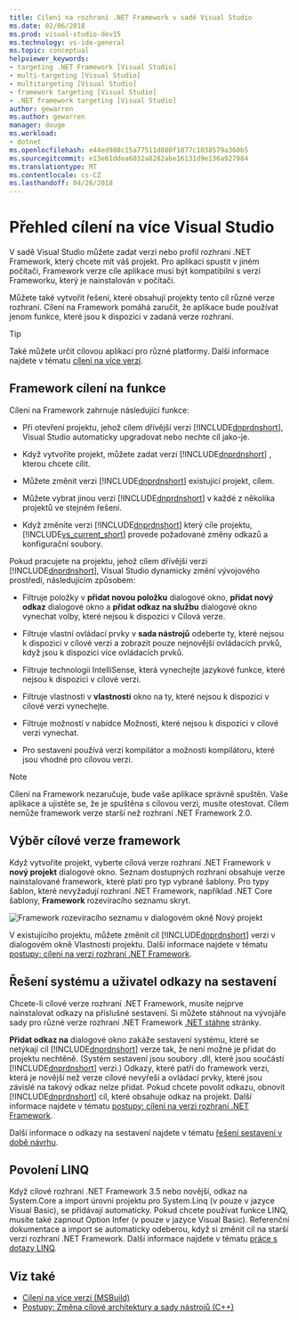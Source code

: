 ```yaml
---
title: Cílení na rozhraní .NET Framework v sadě Visual Studio
ms.date: 02/06/2018
ms.prod: visual-studio-dev15
ms.technology: vs-ide-general
ms.topic: conceptual
helpviewer_keywords:
- targeting .NET Framework [Visual Studio]
- multi-targeting [Visual Studio]
- multitargeting [Visual Studio]
- framework targeting [Visual Studio]
- .NET framework targeting [Visual Studio]
author: gewarren
ms.author: gewarren
manager: douge
ms.workload:
- dotnet
ms.openlocfilehash: e44ed988c15a77511d880f1877c1038579a360b5
ms.sourcegitcommit: e13e61ddea6032a8282abe16131d9e136a927984
ms.translationtype: MT
ms.contentlocale: cs-CZ
ms.lasthandoff: 04/26/2018
---
```

# <a name="visual-studio-multi-targeting-overview"></a>Přehled cílení na více Visual Studio

V sadě Visual Studio můžete zadat verzi nebo profil rozhraní .NET Framework, který chcete mít váš projekt. Pro aplikaci spustit v jiném počítači, Framework verze cíle aplikace musí být kompatibilní s verzí Frameworku, který je nainstalován v počítači.

Můžete také vytvořit řešení, které obsahují projekty tento cíl různé verze rozhraní. Cílení na Framework pomáhá zaručit, že aplikace bude používat jenom funkce, které jsou k dispozici v zadaná verze rozhraní.

> [!TIP]
> Také můžete určit cílovou aplikací pro různé platformy. Další informace najdete v tématu [cílení na více verzí](../msbuild/msbuild-multitargeting-overview.md).

## <a name="framework-targeting-features"></a>Framework cílení na funkce

Cílení na Framework zahrnuje následující funkce:

- Při otevření projektu, jehož cílem dřívější verzi [!INCLUDE[dnprdnshort](../code-quality/includes/dnprdnshort_md.md)], Visual Studio automaticky upgradovat nebo nechte cíl jako-je.

- Když vytvoříte projekt, můžete zadat verzi [!INCLUDE[dnprdnshort](../code-quality/includes/dnprdnshort_md.md)] , kterou chcete cílit.

- Můžete změnit verzi [!INCLUDE[dnprdnshort](../code-quality/includes/dnprdnshort_md.md)] existující projekt, cílem.

- Můžete vybrat jinou verzi [!INCLUDE[dnprdnshort](../code-quality/includes/dnprdnshort_md.md)] v každé z několika projektů ve stejném řešení.

- Když změníte verzi [!INCLUDE[dnprdnshort](../code-quality/includes/dnprdnshort_md.md)] který cíle projektu, [!INCLUDE[vs_current_short](../code-quality/includes/vs_current_short_md.md)] provede požadované změny odkazů a konfigurační soubory.

Pokud pracujete na projektu, jehož cílem dřívější verzi [!INCLUDE[dnprdnshort](../code-quality/includes/dnprdnshort_md.md)], Visual Studio dynamicky změní vývojového prostředí, následujícím způsobem:

- Filtruje položky v **přidat novou položku** dialogové okno, **přidat nový odkaz** dialogové okno a **přidat odkaz na službu** dialogové okno vynechat volby, které nejsou k dispozici v Cílová verze.

- Filtruje vlastní ovládací prvky v **sada nástrojů** odeberte ty, které nejsou k dispozici v cílové verzi a zobrazit pouze nejnovější ovládacích prvků, když jsou k dispozici více ovládacích prvků.

- Filtruje technologii IntelliSense, která vynechejte jazykové funkce, které nejsou k dispozici v cílové verzi.

- Filtruje vlastnosti v **vlastnosti** okno na ty, které nejsou k dispozici v cílové verzi vynechejte.

- Filtruje možností v nabídce Možnosti, které nejsou k dispozici v cílové verzi vynechat.

- Pro sestavení používá verzi kompilátor a možnosti kompilátoru, které jsou vhodné pro cílovou verzi.

> [!NOTE]
> Cílení na Framework nezaručuje, bude vaše aplikace správně spuštěn. Vaše aplikace a ujistěte se, že je spuštěna s cílovou verzi, musíte otestovat. Cílem nemůže framework verze starší než rozhraní .NET Framework 2.0.

## <a name="selecting-a-target-framework-version"></a>Výběr cílové verze framework

Když vytvoříte projekt, vyberte cílová verze rozhraní .NET Framework v **nový projekt** dialogové okno. Seznam dostupných rozhraní obsahuje verze nainstalované framework, které platí pro typ vybrané šablony. Pro typy šablon, které nevyžadují rozhraní .NET Framework, například .NET Core šablony, **Framework** rozevíracího seznamu skryt.

![Framework rozevíracího seznamu v dialogovém okně Nový projekt](media/vside-newproject-framework.png)

V existujícího projektu, můžete změnit cíl [!INCLUDE[dnprdnshort](../code-quality/includes/dnprdnshort_md.md)] verzi v dialogovém okně Vlastnosti projektu. Další informace najdete v tématu [postupy: cílení na verzi rozhraní .NET Framework](../ide/how-to-target-a-version-of-the-dotnet-framework.md).

## <a name="resolving-system-and-user-assembly-references"></a>Řešení systému a uživatel odkazy na sestavení

Chcete-li cílové verze rozhraní .NET Framework, musíte nejprve nainstalovat odkazy na příslušné sestavení. Si můžete stáhnout na vývojáře sady pro různé verze rozhraní .NET Framework [.NET stáhne](https://www.microsoft.com/net/download/windows) stránky.

**Přidat odkaz na** dialogové okno zakáže sestavení systému, které se netýkají cíl [!INCLUDE[dnprdnshort](../code-quality/includes/dnprdnshort_md.md)] verze tak, že není možné je přidat do projektu nechtěně. (Systém sestavení jsou soubory .dll, které jsou součástí [!INCLUDE[dnprdnshort](../code-quality/includes/dnprdnshort_md.md)] verzi.) Odkazy, které patří do framework verzi, která je novější než verze cílové nevyřeší a ovládací prvky, které jsou závislé na takový odkaz nelze přidat. Pokud chcete povolit odkazu, obnovit [!INCLUDE[dnprdnshort](../code-quality/includes/dnprdnshort_md.md)] cíl, které obsahuje odkaz na projekt.  Další informace najdete v tématu [postupy: cílení na verzi rozhraní .NET Framework](../ide/how-to-target-a-version-of-the-dotnet-framework.md).

Další informace o odkazy na sestavení najdete v tématu [řešení sestavení v době návrhu](../msbuild/resolving-assemblies-at-design-time.md).

## <a name="enabling-linq"></a>Povolení LINQ

Když cílové rozhraní .NET Framework 3.5 nebo novější, odkaz na System.Core a import úrovni projektu pro System.Linq (v pouze v jazyce Visual Basic), se přidávají automaticky. Pokud chcete používat funkce LINQ, musíte také zapnout Option Infer (v pouze v jazyce Visual Basic). Referenční dokumentace a import se automaticky odeberou, když si změnit cíl na starší verzi rozhraní .NET Framework. Další informace najdete v tématu [práce s dotazy LINQ](/dotnet/csharp/tutorials/working-with-linq).

## <a name="see-also"></a>Viz také

- [Cílení na více verzí (MSBuild)](../msbuild/msbuild-multitargeting-overview.md)
- [Postupy: Změna cílové architektury a sady nástrojů (C++)](/cpp/build/how-to-modify-the-target-framework-and-platform-toolset)